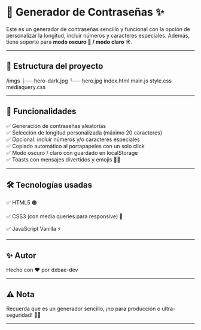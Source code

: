 # 🔐 Generador de Contraseñas ✨

Este es un generador de contraseñas sencillo y funcional con la opción de personalizar la longitud, incluir números y caracteres especiales. Además, tiene soporte para **modo oscuro 🌙 / modo claro ☀️**.

---

## 📁 Estructura del proyecto

/imgs
├── hero-dark.jpg
└── hero.jpg
index.html main.js
style.css
mediaquery.css

---

## 🚀 Funcionalidades

✅ Generación de contraseñas aleatorias  
✅ Selección de longitud personalizada (máximo 20 caracteres)  
✅ Opcional: incluir números y/o caracteres especiales  
✅ Copiado automático al portapapeles con un solo click  
✅ Modo oscuro / claro con guardado en localStorage  
✅ Toasts con mensajes divertidos y emojis 🥳✨

---

## 🛠️ Tecnologías usadas

✅ HTML5 🟠

✅ CSS3 (con media queries para responsive) 🎨

✅ JavaScript Vanilla ⚡

---

## ✨ Autor

Hecho con ❤️ por dxbae-dev

---

## ⚠️ Nota

Recuerda que es un generador sencillo, ¡no para producción o ultra-seguridad! 🔐😅

---
